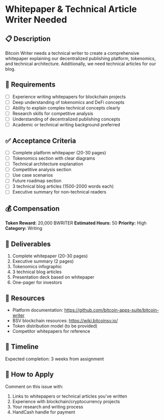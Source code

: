 # Whitepaper & Technical Article Writer Needed

## 📋 Description
Bitcoin Writer needs a technical writer to create a comprehensive whitepaper explaining our decentralized publishing platform, tokenomics, and technical architecture. Additionally, we need technical articles for our blog.

## 🎯 Requirements
- [ ] Experience writing whitepapers for blockchain projects
- [ ] Deep understanding of tokenomics and DeFi concepts
- [ ] Ability to explain complex technical concepts clearly
- [ ] Research skills for competitive analysis
- [ ] Understanding of decentralized publishing concepts
- [ ] Academic or technical writing background preferred

## ✅ Acceptance Criteria
- [ ] Complete platform whitepaper (20-30 pages)
- [ ] Tokenomics section with clear diagrams
- [ ] Technical architecture explanation
- [ ] Competitive analysis section
- [ ] Use case scenarios
- [ ] Future roadmap section
- [ ] 3 technical blog articles (1500-2000 words each)
- [ ] Executive summary for non-technical readers

## 💰 Compensation
**Token Reward:** 20,000 BWRITER
**Estimated Hours:** 50
**Priority:** High
**Category:** Writing

## 📝 Deliverables
1. Complete whitepaper (20-30 pages)
2. Executive summary (2 pages)
3. Tokenomics infographic
4. 3 technical blog articles
5. Presentation deck based on whitepaper
6. One-pager for investors

## 🔗 Resources
- Platform documentation: https://github.com/bitcoin-apps-suite/bitcoin-writer
- BSV blockchain resources: https://wiki.bitcoinsv.io/
- Token distribution model (to be provided)
- Competitor whitepapers for reference

## 📅 Timeline
Expected completion: 3 weeks from assignment

## 📧 How to Apply
Comment on this issue with:
1. Links to whitepapers or technical articles you've written
2. Experience with blockchain/cryptocurrency projects
3. Your research and writing process
4. HandCash handle for payment